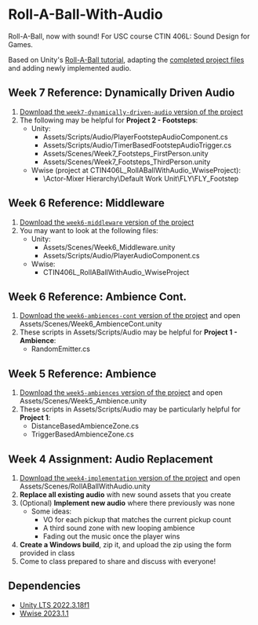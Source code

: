 # Roll-A-Ball-With-Audio

Roll-A-Ball, now with sound! For USC course CTIN 406L: Sound Design for Games.

Based on Unity's [Roll-A-Ball tutorial](https://learn.unity.com/project/roll-a-ball), adapting the [completed project files](https://assetstore.unity.com/packages/essentials/tutorial-projects/unity-learn-roll-a-ball-completed-project-files-urp-77198) and adding newly implemented audio.

## Week 7 Reference: Dynamically Driven Audio
1. [Download the `week7-dynamically-driven-audio` version of the project](https://github.com/usdivad/CTIN406L_RollABallWithAudio/archive/refs/heads/week7-dynamically-driven-audio.zip)
2. The following may be helpful for **Project 2 - Footsteps**:
	- Unity:
		- Assets/Scripts/Audio/PlayerFootstepAudioComponent.cs
		- Assets/Scripts/Audio/TimerBasedFootstepAudioTrigger.cs
		- Assets/Scenes/Week7_Footsteps_FirstPerson.unity
		- Assets/Scenes/Week7_Footsteps_ThirdPerson.unity
	- Wwise (project at CTIN406L_RollABallWithAudio_WwiseProject):
		- \Actor-Mixer Hierarchy\Default Work Unit\FLY\FLY_Footstep

## Week 6 Reference: Middleware
1. [Download the `week6-middleware` version of the project](https://github.com/usdivad/CTIN406L_RollABallWithAudio/archive/refs/heads/week6-middleware.zip)
2. You may want to look at the following files:
	- Unity:
		- Assets/Scenes/Week6_Middleware.unity
		- Assets/Scripts/Audio/PlayerAudioComponent.cs
	- Wwise:
		- CTIN406L_RollABallWithAudio_WwiseProject

## Week 6 Reference: Ambience Cont.
1. [Download the `week6-ambiences-cont` version of the project](https://github.com/usdivad/CTIN406L_RollABallWithAudio/archive/refs/heads/week6-ambiences-cont.zip) and open Assets/Scenes/Week6_AmbienceCont.unity
2. These scripts in Assets/Scripts/Audio may be helpful for **Project 1 - Ambience**:
	- RandomEmitter.cs

##  Week 5 Reference: Ambience
1. [Download the `week5-ambiences` version of the project](https://github.com/usdivad/CTIN406L_RollABallWithAudio/archive/refs/heads/week5-ambiences.zip) and open Assets/Scenes/Week5_Ambience.unity
2. These scripts in Assets/Scripts/Audio may be particularly helpful for **Project 1**:
	- DistanceBasedAmbienceZone.cs
	- TriggerBasedAmbienceZone.cs

## Week 4 Assignment: Audio Replacement
1. [Download the `week4-implementation` version of the project](https://github.com/usdivad/CTIN406L_RollABallWithAudio/archive/refs/heads/week4-implementation.zip) and open Assets/Scenes/RollABallWithAudio.unity
2. **Replace all existing audio** with new sound assets that you create
3. (Optional) **Implement new audio** where there previously was none
	- Some ideas:
		- VO for each pickup that matches the current pickup count
		- A third sound zone with new looping ambience
		- Fading out the music once the player wins
4. **Create a Windows build**, zip it, and upload the zip using the form provided in class
5. Come to class prepared to share and discuss with everyone!

## Dependencies
- [Unity LTS 2022.3.18f1](https://unity.com/releases/lts)
- [Wwise 2023.1.1](https://www.audiokinetic.com/download/)
